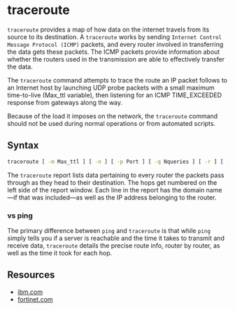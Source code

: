 # traceroute

```traceroute``` provides a map of how data on the internet travels from its source to its destination.
A ```traceroute``` works by sending ```Internet Control Message Protocol (ICMP)``` packets,
and every router involved in transferring the data gets these packets.
The ICMP packets provide information about whether the routers used in the transmission
are able to effectively transfer the data.

The ```traceroute``` command attempts to trace the route an IP packet follows to an Internet host by
launching UDP probe packets with a small maximum time-to-live (Max_ttl variable),
then listening for an ICMP TIME_EXCEEDED response from gateways along the way.

Because of the load it imposes on the network, the ```traceroute``` command should not be used during
normal operations or from automated scripts.

## Syntax

```sh
traceroute [ -m Max_ttl ] [ -n ] [ -p Port ] [ -q Nqueries ] [ -r ] [ -d ] [ -g gateway_addr ] [ -s SRC_Addr ] [  -t TypeOfService ] [ -f flow ] [ -v ] [  -w WaitTime ] Host [ PacketSize ]
```

The ```traceroute``` report lists data pertaining to every router the packets pass through as
they head to their destination.
The hops get numbered on the left side of the report window. Each line in the report has the domain name—if
that was included—as well as the IP address belonging to the router.

### vs ping

The primary difference between ```ping``` and ```traceroute``` is that while ```ping``` simply tells you if a
server is reachable and the time it takes to transmit and receive data, ```traceroute``` details the precise route info,
router by router, as well as the time it took for each hop.

## Resources

- [ibm.com](https://www.ibm.com/docs/en/aix/7.2?topic=t-traceroute-command)
- [fortinet.com](https://www.fortinet.com/resources/cyberglossary/traceroutes#:~:text=A%20traceroute%20provides%20a%20map,its%20source%20to%20its%20destination.)
